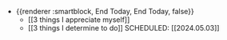 - {{renderer :smartblock, End Today, End Today, false}}
	- [[3 things I appreciate myself]]
	- [[3 things I determine to do]]
	  SCHEDULED: [[2024.05.03]]